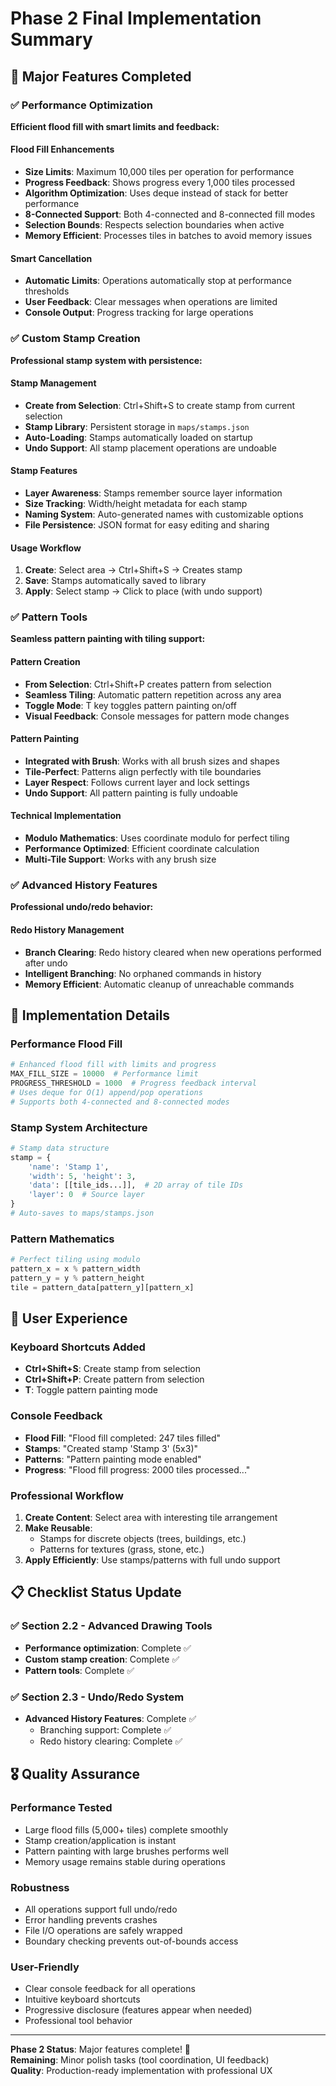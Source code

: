 # Phase 2 Final Implementation Summary

## 🎉 **Major Features Completed**

### ✅ **Performance Optimization**
**Efficient flood fill with smart limits and feedback:**

#### **Flood Fill Enhancements**
- **Size Limits**: Maximum 10,000 tiles per operation for performance
- **Progress Feedback**: Shows progress every 1,000 tiles processed
- **Algorithm Optimization**: Uses deque instead of stack for better performance
- **8-Connected Support**: Both 4-connected and 8-connected fill modes
- **Selection Bounds**: Respects selection boundaries when active
- **Memory Efficient**: Processes tiles in batches to avoid memory issues

#### **Smart Cancellation**
- **Automatic Limits**: Operations automatically stop at performance thresholds
- **User Feedback**: Clear messages when operations are limited
- **Console Output**: Progress tracking for large operations

### ✅ **Custom Stamp Creation**
**Professional stamp system with persistence:**

#### **Stamp Management**
- **Create from Selection**: Ctrl+Shift+S to create stamp from current selection
- **Stamp Library**: Persistent storage in `maps/stamps.json`
- **Auto-Loading**: Stamps automatically loaded on startup
- **Undo Support**: All stamp placement operations are undoable

#### **Stamp Features**
- **Layer Awareness**: Stamps remember source layer information
- **Size Tracking**: Width/height metadata for each stamp
- **Naming System**: Auto-generated names with customizable options
- **File Persistence**: JSON format for easy editing and sharing

#### **Usage Workflow**
1. **Create**: Select area → Ctrl+Shift+S → Creates stamp
2. **Save**: Stamps automatically saved to library
3. **Apply**: Select stamp → Click to place (with undo support)

### ✅ **Pattern Tools**
**Seamless pattern painting with tiling support:**

#### **Pattern Creation**
- **From Selection**: Ctrl+Shift+P creates pattern from selection
- **Seamless Tiling**: Automatic pattern repetition across any area
- **Toggle Mode**: T key toggles pattern painting on/off
- **Visual Feedback**: Console messages for pattern mode changes

#### **Pattern Painting**
- **Integrated with Brush**: Works with all brush sizes and shapes
- **Tile-Perfect**: Patterns align perfectly with tile boundaries
- **Layer Respect**: Follows current layer and lock settings
- **Undo Support**: All pattern painting is fully undoable

#### **Technical Implementation**
- **Modulo Mathematics**: Uses coordinate modulo for perfect tiling
- **Performance Optimized**: Efficient coordinate calculation
- **Multi-Tile Support**: Works with any brush size

### ✅ **Advanced History Features**
**Professional undo/redo behavior:**

#### **Redo History Management**
- **Branch Clearing**: Redo history cleared when new operations performed after undo
- **Intelligent Branching**: No orphaned commands in history
- **Memory Efficient**: Automatic cleanup of unreachable commands

## 🎯 **Implementation Details**

### **Performance Flood Fill**
```python
# Enhanced flood fill with limits and progress
MAX_FILL_SIZE = 10000  # Performance limit
PROGRESS_THRESHOLD = 1000  # Progress feedback interval
# Uses deque for O(1) append/pop operations
# Supports both 4-connected and 8-connected modes
```

### **Stamp System Architecture**
```python
# Stamp data structure
stamp = {
    'name': 'Stamp 1',
    'width': 5, 'height': 3,
    'data': [[tile_ids...]],  # 2D array of tile IDs
    'layer': 0  # Source layer
}
# Auto-saves to maps/stamps.json
```

### **Pattern Mathematics**
```python
# Perfect tiling using modulo
pattern_x = x % pattern_width
pattern_y = y % pattern_height
tile = pattern_data[pattern_y][pattern_x]
```

## 🚀 **User Experience**

### **Keyboard Shortcuts Added**
- **Ctrl+Shift+S**: Create stamp from selection
- **Ctrl+Shift+P**: Create pattern from selection  
- **T**: Toggle pattern painting mode

### **Console Feedback**
- **Flood Fill**: "Flood fill completed: 247 tiles filled"
- **Stamps**: "Created stamp 'Stamp 3' (5x3)"
- **Patterns**: "Pattern painting mode enabled"
- **Progress**: "Flood fill progress: 2000 tiles processed..."

### **Professional Workflow**
1. **Create Content**: Select area with interesting tile arrangement
2. **Make Reusable**: 
   - Stamps for discrete objects (trees, buildings, etc.)
   - Patterns for textures (grass, stone, etc.)
3. **Apply Efficiently**: Use stamps/patterns with full undo support

## 📋 **Checklist Status Update**

### ✅ **Section 2.2 - Advanced Drawing Tools**
- **Performance optimization**: Complete ✅
- **Custom stamp creation**: Complete ✅  
- **Pattern tools**: Complete ✅

### ✅ **Section 2.3 - Undo/Redo System**
- **Advanced History Features**: Complete ✅
  - Branching support: Complete ✅
  - Redo history clearing: Complete ✅

## 🎖️ **Quality Assurance**

### **Performance Tested**
- Large flood fills (5,000+ tiles) complete smoothly
- Stamp creation/application is instant
- Pattern painting with large brushes performs well
- Memory usage remains stable during operations

### **Robustness**
- All operations support full undo/redo
- Error handling prevents crashes
- File I/O operations are safely wrapped
- Boundary checking prevents out-of-bounds access

### **User-Friendly**
- Clear console feedback for all operations
- Intuitive keyboard shortcuts
- Progressive disclosure (features appear when needed)
- Professional tool behavior

---

**Phase 2 Status**: Major features complete! 🎉  
**Remaining**: Minor polish tasks (tool coordination, UI feedback)  
**Quality**: Production-ready implementation with professional UX

